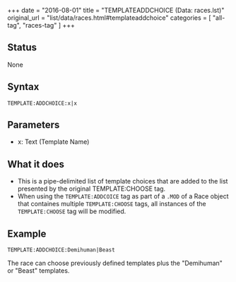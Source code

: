 +++
date = "2016-08-01"
title = "TEMPLATEADDCHOICE (Data: races.lst)"
original_url = "list/data/races.html#templateaddchoice"
categories = [ "all-tag", "races-tag" ]
+++

## Status

None

## Syntax

`TEMPLATE:ADDCHOICE:x|x`

## Parameters

-   x: Text (Template Name)



What it does
------------

-   This is a pipe-delimited list of template choices that are added to
    the list presented by the original TEMPLATE:CHOOSE tag.
-   When using the `TEMPLATE:ADDCOICE` tag as part of a `.MOD` of a Race
    object that containes multiple `TEMPLATE:CHOOSE` tags, all instances
    of the `TEMPLATE:CHOOSE` tag will be modified.

Example
-------

`TEMPLATE:ADDCHOICE:Demihuman|Beast`

The race can choose previously defined templates plus the "Demihuman" or
"Beast" templates.

